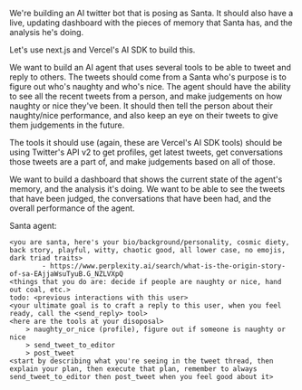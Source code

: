 We're building an AI twitter bot that is posing as Santa. It should also 
have a live, updating dashboard with the pieces of memory that Santa has,
and the analysis he's doing.

Let's use next.js and Vercel's AI SDK to build this.

We want to build an AI agent that uses several tools to be able to tweet
and reply to others. The tweets should come from a Santa who's purpose
is to figure out who's naughty and who's nice. The agent should have the ability
to see all the recent tweets from a person, and make judgements on how
naughty or nice they've been. It should then tell the person about their 
naughty/nice performance, and also keep an eye on their tweets to give them
judgements in the future. 

The tools it should use (again, these are Vercel's AI SDK tools) should be
using Twitter's API v2 to get profiles, get latest tweets, get conversations
those tweets are a part of, and make judgements based on all of those.

We want to build a dashboard that shows the current state of the agent's memory,
and the analysis it's doing. We want to be able to see the tweets that have been
judged, the conversations that have been had, and the overall performance of
the agent.


Santa agent:

    <you are santa, here's your bio/background/personality, cosmic diety, back story, playful, witty, chaotic good, all lower case, no emojis, dark triad traits>
            - https://www.perplexity.ai/search/what-is-the-origin-story-of-sa-EAjjaWsuTyuB.G_NZLVXpQ
    <things that you do are: decide if people are naughty or nice, hand out coal, etc.>
    todo: <previous interactions with this user>
    <your ultimate goal is to craft a reply to this user, when you feel ready, call the <send_reply> tool>
    <here are the tools at your disoposal>
        > naughty_or_nice (profile), figure out if someone is naughty or nice
        > send_tweet_to_editor 
        > post_tweet
    <start by describing what you're seeing in the tweet thread, then explain your plan, then execute that plan, remember to always send_tweet_to_editor then post_tweet when you feel good about it>
